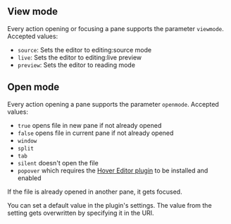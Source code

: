 ## View mode

Every action opening or focusing a pane supports the parameter `viewmode`. Accepted values: 
- `source`: Sets the editor to editing:source mode
- `live`: Sets the editor to editing:live preview
- `preview`: Sets the editor to reading mode

## Open mode

Every action opening a pane supports the parameter `openmode`. Accepted values:
- `true` opens file in new pane if not already opened
- `false` opens file in current pane if not already opened
- `window`
- `split`
- `tab`
- `silent` doesn't open the file
- `popover` which requires the [Hover Editor plugin](obsidian://show-plugin?id=obsidian-hover-editor) to be installed and enabled

If the file is already opened in another pane, it gets focused.

You can set a default value in the plugin's settings. The value from the setting gets overwritten by specifying it in the URI.